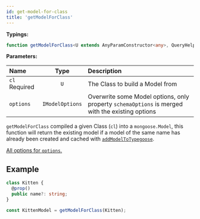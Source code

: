 ```yaml
---
id: get-model-for-class
title: 'getModelForClass'
---
```


**Typings:**

```ts
function getModelForClass<U extends AnyParamConstructor<any>, QueryHelpers = BeAnObject>(cl: U, options?: IModelOptions)
```

**Parameters:**

| Name                                                      |      Type       | Description                                                                                     |
| :-------------------------------------------------------- | :-------------: | :---------------------------------------------------------------------------------------------- |
| `cl` <span class="badge badge--secondary">Required</span> |       `U`       | The Class to build a Model from                                                                 |
| `options`                                                 | `IModelOptions` | Overwrite some Model options, only property `schemaOptions` is merged with the existing options |

`getModelForClass` compiled a given Class (`cl`) into a `mongoose.Model`, this function will return the existing model if a model of the same name has already been created and cached with [`addModelToTypegoose`](./addModelToTypegoose.md).

[All options for `options`.](../decorators/modelOptions.md#imodeloptions)

## Example

```ts
class Kitten {
  @prop()
  public name?: string;
}

const KittenModel = getModelForClass(Kitten);
```
